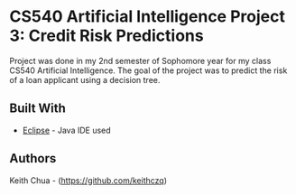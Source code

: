 # CS540 Artificial Intelligence Project 3: Credit Risk Predictions
Project was done in my 2nd semester of Sophomore year for my class CS540 Artificial Intelligence. The goal of the project was to predict the risk of a loan applicant using a decision tree.


## Built With

* [Eclipse](https://www.eclipse.org/) - Java IDE used


## Authors

Keith Chua - (https://github.com/keithczq)


